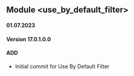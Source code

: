 ## Module <use_by_default_filter>

#### 01.07.2023
#### Version 17.0.1.0.0
#### ADD
- Initial commit for Use By Default Filter
